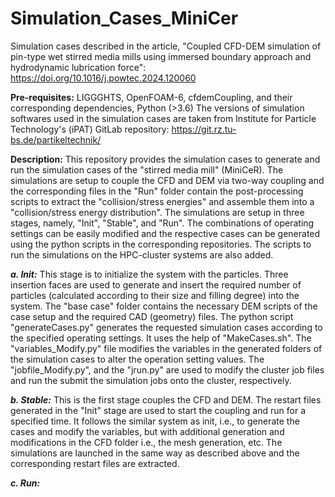 # Simulation_Cases_MiniCer
Simulation cases described in the article, "Coupled CFD-DEM simulation of pin-type wet stirred media mills using immersed boundary approach and hydrodynamic lubrication force": https://doi.org/10.1016/j.powtec.2024.120060

**Pre-requisites:**
LIGGGHTS, OpenFOAM-6, cfdemCoupling, and their corresponding dependencies, Python (>3.6)
The versions of simulation softwares used in the simulation cases are taken from Institute for Particle Technology's (iPAT) GitLab repository: https://git.rz.tu-bs.de/partikeltechnik/

**Description:**
This repository provides the simulation cases to generate and run the simulation cases of the "stirred media mill" (MiniCeR). The simulations are setup to couple the CFD and DEM via two-way coupling and the corresponding files in the "Run" folder contain the post-processing scripts to extract the "collision/stress energies" and assemble them into a "collision/stress energy distribution". The simulations are setup in three stages, namely, "Init", "Stable", and "Run". The combinations of operating settings can be easily modified and the respective cases can be generated using the python scripts in the corresponding repositories. The scripts to run the simulations on the HPC-cluster systems are also added.

  **_a. Init:_** This stage is to initialize the system with the particles. Three insertion faces are used to generate and insert the required number of particles (calculated according to their size and filling degree) into the system. The "base case" folder contains the necessary DEM scripts of the case setup and the required CAD (geometry) files. The python script "generateCases.py" generates the requested simulation cases according to the specified operating settings. It uses the help of "MakeCases.sh". The "variables_Modify.py" file modifies the variables in the generated folders of the simulation cases to alter the operation setting values. The "jobfile_Modify.py", and the "jrun.py" are used to modify the cluster job files and run the submit the simulation jobs onto the cluster, respectively.

  **_b. Stable:_** This is the first stage couples the CFD and DEM. The restart files generated in the "Init" stage are used to start the coupling and run for a specified time. It follows the similar system as init, i.e., to generate the cases and modify the variables, but with additional generation and modifications in the CFD folder i.e., the mesh generation, etc. The simulations are launched in the same way as described above and the corresponding restart files are extracted.

  **_c. Run:_**
